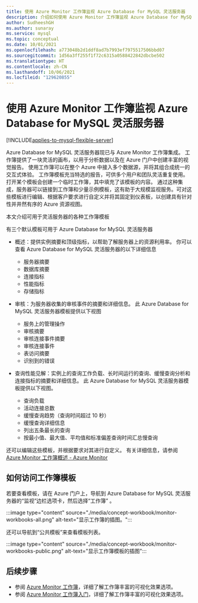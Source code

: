 ```yaml
---
title: 使用 Azure Monitor 工作簿监视 Azure Database for MySQL 灵活服务器
description: 介绍如何使用 Azure Monitor 工作簿监视 Azure Database for MySQL 灵活服务器。
author: SudheeshGH
ms.author: sunaray
ms.service: mysql
ms.topic: conceptual
ms.date: 10/01/2021
ms.openlocfilehash: a773048b2d1ddf8ad7b7993ef7975517506bbd07
ms.sourcegitcommit: 1d56a3ff255f1f72c6315a0588422842dbcbe502
ms.translationtype: HT
ms.contentlocale: zh-CN
ms.lasthandoff: 10/06/2021
ms.locfileid: "129620855"
---
```

# <a name="monitoring-azure-database-for-mysql---flexible-server-with-azure-monitor-workbooks"></a>使用 Azure Monitor 工作簿监视 Azure Database for MySQL 灵活服务器

[!INCLUDE[applies-to-mysql-flexible-server](../includes/applies-to-mysql-flexible-server.md)]

Azure Database for MySQL 灵活服务器现已与 Azure Monitor 工作簿集成。 工作簿提供了一块灵活的画布，以用于分析数据以及在 Azure 门户中创建丰富的视觉报告。 使用工作簿可以在整个 Azure 中接入多个数据源，并将其组合成统一的交互式体验。 工作簿模板充当特选的报告，可供多个用户和团队灵活重复使用。 打开某个模板会创建一个临时工作簿，其中填充了该模板的内容。 通过这种集成，服务器可以链接到工作簿和少量示例模板，这有助于大规模监视服务。可对这些模板进行编辑、根据客户要求进行自定义并将其固定到仪表板，以创建具有针对性并井然有序的 Azure 资源视图。
 
本文介绍可用于灵活服务器的各种工作簿模板

有三个默认模板可用于 Azure Database for MySQL 灵活服务器
 
- 概述：提供实例摘要和顶级指标，以帮助了解服务器上的资源利用率。 你可以查看 Azure Database for MySQL 灵活服务器的以下详细信息

    * 服务器摘要 
    * 数据库摘要
    * 连接指标 
    * 性能指标 
    * 存储指标 

* 审核：为服务器收集的审核事件的摘要和详细信息。 此 Azure Database for MySQL 灵活服务器模板提供以下视图

    * 服务上的管理操作
    * 审核摘要
    * 审核连接事件摘要
    * 审核连接事件
    * 表访问摘要
    * 识别到的错误

* 查询性能见解：实例上的查询工作负载、长时间运行的查询、缓慢查询分析和连接指标的摘要和详细信息。 此 Azure Database for MySQL 灵活服务器模板提供以下视图。

    * 查询负载
    * 活动连接总数
    * 缓慢查询趋势（查询时间超过 10 秒）
    * 缓慢查询详细信息
    * 列出五条最长的查询
    * 按最小值、最大值、平均值和标准偏差查询时间汇总慢查询

还可以编辑这些模板，并根据要求对其进行自定义。 有关详细信息，请参阅 [Azure Monitor 工作簿概述 - Azure Monitor](../../azure-monitor/visualize/workbooks-overview.md#editing-mode)

 ## <a name="how-to-access-workbook-templates"></a>如何访问工作簿模板

若要查看模板，请在 Azure 门户上，导航到 Azure Database for MySQL 灵活服务器的“监视”边栏选项卡，然后选择“工作簿” 。

:::image type="content" source="./media/concept-workbook/monitor-workbooks-all.png" alt-text="显示工作簿的插图。":::

还可以导航到“公共模板”来查看模板列表。

:::image type="content" source="./media/concept-workbook/monitor-workbooks-public.png" alt-text="显示工作簿模板的插图":::


## <a name="next-steps"></a>后续步骤
- 参阅 [Azure Monitor 工作簿](../../azure-monitor/visualize/workbooks-access-control.md)，详细了解工作簿丰富的可视化效果选项。
- 参阅 [Azure Monitor 工作簿入门](../../azure-monitor/visualize/workbooks-overview.md#visualizations)，详细了解工作簿丰富的可视化效果选项。
